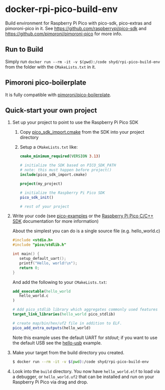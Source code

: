 # docker-rpi-pico-build-env
Build environment for Raspberry Pi Pico with pico-sdk, pico-extras and pimoroni-pico in it. See https://github.com/raspberrypi/pico-sdk and https://github.com/pimoroni/pimoroni-pico for more info.

## Run to Build

Simply run `docker run --rm -it -v $(pwd):/code shyd/rpi-pico-build-env` from the folder with the `CMakeLists.txt` in it.

## Pimoroni pico-boilerplate

It is fully compatible with [pimoroni/pico-boilerplate](https://github.com/pimoroni/pico-boilerplate).


## Quick-start your own project

1. Set up your project to point to use the Raspberry Pi Pico SDK

    1. Copy [pico_sdk_import.cmake](https://github.com/raspberrypi/pico-sdk/blob/master/external/pico_sdk_import.cmake)
     from the SDK into your project directory
    1. Setup a `CMakeLists.txt` like:

        ```cmake
        cmake_minimum_required(VERSION 3.13)

        # initialize the SDK based on PICO_SDK_PATH
        # note: this must happen before project()
        include(pico_sdk_import.cmake)

        project(my_project)

        # initialize the Raspberry Pi Pico SDK
        pico_sdk_init()

        # rest of your project

        ```

1. Write your code (see [pico-examples](https://github.com/raspberrypi/pico-examples) or the [Raspberry Pi Pico C/C++ SDK](https://rptl.io/pico-c-sdk) documentation for more information)

    About the simplest you can do is a single source file (e.g. hello_world.c)

    ```c
    #include <stdio.h>
    #include "pico/stdlib.h"

    int main() {
       setup_default_uart();
       printf("Hello, world!\n");
       return 0;
    }
    ```
    And add the following to your `CMakeLists.txt`:

    ```cmake
    add_executable(hello_world
       hello_world.c
    )

    # Add pico_stdlib library which aggregates commonly used features
    target_link_libraries(hello_world pico_stdlib)

    # create map/bin/hex/uf2 file in addition to ELF.
    pico_add_extra_outputs(hello_world)
    ```

    Note this example uses the default UART for _stdout_;
    if you want to use the default USB see the [hello-usb](https://github.com/raspberrypi/pico-examples/tree/master/hello_world/usb) example.

1. Make your target from the build directory you created.
      ```sh
      $ docker run --rm -it -v $(pwd):/code shyd/rpi-pico-build-env
      ```

1. Look into the `build` directory. You now have `hello_world.elf` to load via a debugger, or `hello_world.uf2` that can be installed and run on your Raspberry Pi Pico via drag and drop.
